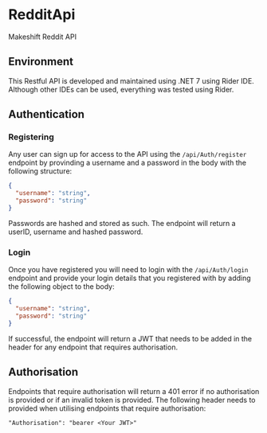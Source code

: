 # RedditApi
Makeshift Reddit API

## Environment
This Restful API is developed and maintained using .NET 7 using Rider IDE. Although other IDEs can be used, everything was tested using Rider.

## Authentication

### Registering
Any user can sign up for access to the API using the `/api/Auth/register` endpoint by provinding a username and a password in the body with the following structure:

```json
{
  "username": "string",
  "password": "string"
}
```
Passwords are hashed and stored as such. The endpoint will return a userID, username and hashed password.

### Login
Once you have registered you will need to login with the `/api/Auth/login` endpoint and provide your login details that you registered with by adding the following object to the body:

```json
{
  "username": "string",
  "password": "string"
}
```
If successful, the endpoint will return a JWT that needs to be added in the header for any endpoint that requires authorisation.


## Authorisation
Endpoints that require authorisation will return a 401 error if no authorisation is provided or if an invalid token is provided.
The following header needs to provided when utilising endpoints that require authorisation:
```
"Authorisation": "bearer <Your JWT>"
```